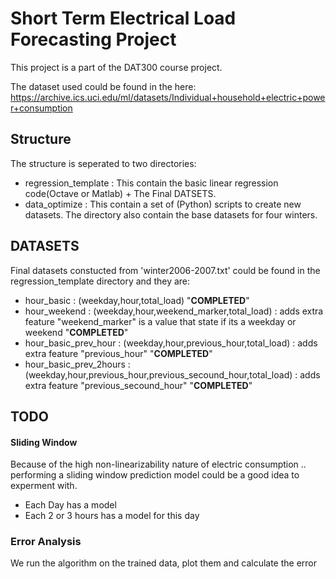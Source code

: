 # Short Term Electrical Load Forecasting Project
This project is a part of the DAT300 course project.

The dataset used could be found in the here:
<https://archive.ics.uci.edu/ml/datasets/Individual+household+electric+power+consumption>

## Structure
The structure is seperated to two directories:
- regression_template : This contain the basic linear regression code(Octave or Matlab) + The Final DATSETS.
- data_optimize : This contain a set of (Python) scripts to create new datasets. The directory also contain the base datasets for four winters.


## DATASETS
Final datasets constucted from 'winter2006-2007.txt' could be found in the regression_template directory and they are:
- hour_basic : (weekday,hour,total_load)   "**COMPLETED**"
- hour_weekend : (weekday,hour,weekend_marker,total_load) : adds extra feature "weekend_marker" is a value that state if its a weekday or weekend  "**COMPLETED**"
- hour_basic_prev_hour : (weekday,hour,previous_hour,total_load) : adds extra feature "previous_hour" "**COMPLETED**"
- hour_basic_prev_2hours : (weekday,hour,previous_hour,previous_secound_hour,total_load) : adds extra feature "previous_secound_hour" "**COMPLETED**"

## TODO


#### Sliding Window
Because of the high non-linearizability nature of electric consumption .. 
performing a sliding window prediction model could be a good idea to experment with.
- Each Day has a model
- Each 2 or 3 hours has a model for this day

### Error Analysis
We run the algorithm on the trained data, plot them and calculate the error
